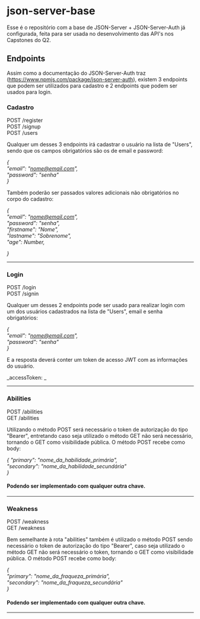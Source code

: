 # json-server-base

Esse é o repositório com a base de JSON-Server + JSON-Server-Auth já configurada, feita para ser usada no desenvolvimento das API's nos Capstones do Q2.

## Endpoints

Assim como a documentação do JSON-Server-Auth traz (https://www.npmjs.com/package/json-server-auth), existem 3 endpoints que podem ser utilizados para cadastro e 2 endpoints que podem ser usados para login.

### Cadastro

POST /register <br/>
POST /signup <br/>
POST /users

Qualquer um desses 3 endpoints irá cadastrar o usuário na lista de "Users", sendo que os campos obrigatórios são os de email e password:

_{_ <br/>
_"email": "nome@email.com",_<br/>
_"password": "senha"_ <br/>
_}_

Também poderão ser passados valores adicionais não obrigatórios no corpo do cadastro:

_{_ <br/>
_"email": "nome@email.com",_<br/>
_"password": "senha",_ <br/>
_"firstname": "Nome",_<br/>
_"lastname": "Sobrenome",_<br/>
_"age": Number,_<br/>

_}_

<hr/>

### Login

POST /login <br/>
POST /signin

Qualquer um desses 2 endpoints pode ser usado para realizar login com um dos usuários cadastrados na lista de "Users", email e senha obrigatórios:

_{_ <br/>
_"email": "nome@email.com",_<br/>
_"password": "senha"_ <br/>
_}_

E a resposta deverá conter um token de acesso JWT com as informações do usuário.

_accessToken: _

<hr/>

### Abilities

POST /abilities <br/>
GET /abilities

Utilizando o método POST será necessário o token de autorização do tipo "Bearer", entretando caso seja utilizado o método GET não será necessário, tornando o GET como visibilidade pública. O método POST recebe como body:

_{_
_"primary": "nome_da_habilidade_primária",_<br/>
_"secondary": "nome_da_habilidade_secundária"_<br/>
_}_

#### Podendo ser implementado com qualquer outra chave.

<hr/>

### Weakness

POST /weakness <br/>
GET /weakness

Bem semelhante à rota "abilities" também é utilizado o método POST sendo necessário o token de autorização do tipo "Bearer", caso seja utilizado o método GET não será necessário o token, tornando o GET como visibilidade pública. O método POST recebe como body:

_{_<br/>
_"primary": "nome_da_fraqueza_primária",_<br/>
_"secondary": "nome_da_fraqueza_secundária"_<br/>
_}_

#### Podendo ser implementado com qualquer outra chave.

<hr/>
